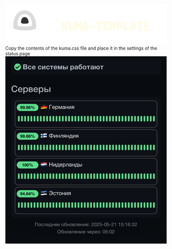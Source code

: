 ![screenshot](screenshot-1.png)
Copy the contents of the kuma.css file and place it in the settings of the status page
![screenshot](screenshot.png)
